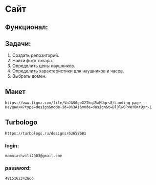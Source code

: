 # Сайт

## Функционал:

## Задачи:

1. Создать репозиторий.
2. Найти фото товара.
3. Определить цены наушников.
4. Определить характеристики для наушников и часов.
5. Выбрать домен.

## Макет

```
https://www.figma.com/file/VoJAS0goG2Ikq45aMUqcs8/Landing-page---Наушники?type=design&node-id=0%3A1&mode=design&t=Dl0lwGPVeYOKt9xr-1
```

## Turbologo

```
https://turbologo.ru/designs/63658681
```

### login:

```
mamniashvili2003@gmail.com
```

### password:

```
4815162342Goo
```
